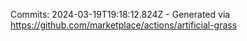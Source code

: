 Commits: 2024-03-19T19:18:12.824Z - Generated via https://github.com/marketplace/actions/artificial-grass
<br>
